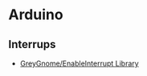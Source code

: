 # Arduino

## Interrups

- [GreyGnome/EnableInterrupt Library](https://github.com/GreyGnome/EnableInterrupt)
